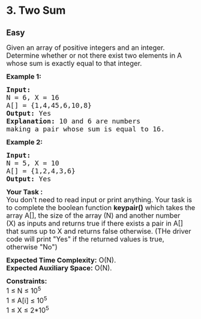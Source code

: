 # 3. Two Sum
## Easy 
<div class="problem-statement">
                <p></p><p><span style="font-size:18px">Given an array of positive integers and an integer. Determine whether or not there exist two elements in A whose sum is exactly equal to that integer.</span></p>

<p><span style="font-size:18px"><strong>Example 1:</strong></span></p>

<pre><span style="font-size:18px"><strong>Input:
</strong>N = 6, X = 16
A[] = {1,4,45,6,10,8}
<strong>Output: </strong>Yes<strong>
Explanation: </strong>10 and 6 are numbers
making a pair whose sum is equal to 16.</span>
</pre>

<p><span style="font-size:18px"><strong>Example 2:</strong></span></p>

<pre><span style="font-size:18px"><strong>Input:
</strong>N = 5, X = 10
A[] = {1,2,4,3,6}
<strong>Output: </strong>Yes</span></pre>

<p><span style="font-size:18px"><strong>Your Task :</strong></span><br>
<span style="font-size:18px">You don't need to read input or print anything. Your task is to complete the boolean function&nbsp;<strong>keypair()</strong>&nbsp;which takes the array A[], the size of the array (N) and another number (X)&nbsp;as inputs and returns true if there exists a pair in A[] that sums up to X and returns false otherwise. (THe driver code will print "Yes" if the returned values is true, otherwise "No")</span></p>

<p><span style="font-size:18px"><strong>Expected Time Complexity:</strong>&nbsp;O(N).<br>
<strong>Expected Auxiliary Space:</strong>&nbsp;O(N).</span></p>

<p><span style="font-size:18px"><strong>Constraints:</strong><br>
1 ≤ N ≤ 10<sup>5</sup><br>
1 ≤ A[i] ≤ 10<sup>5</sup><br>
1 ≤ X&nbsp;≤ 2*10<sup>5</sup></span></p>
 <p></p>
            </div>